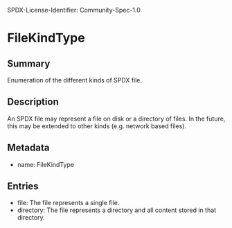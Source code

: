 SPDX-License-Identifier: Community-Spec-1.0

# FileKindType

## Summary

Enumeration of the different kinds of SPDX file.

## Description

An SPDX file may represent a file on disk or a directory of files.  In the future, this may be extended to other kinds (e.g. network based files).

## Metadata

- name: FileKindType

## Entries

- file: The file represents a single file.
- directory: The file represents a directory and all content stored in that directory.
